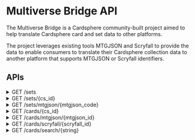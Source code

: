 # Multiverse Bridge API
The Multiverse Bridge is a Cardsphere community-built project aimed to help translate Cardsphere card and set data to other platforms.

The project leverages existing tools MTGJSON and Scryfall to provide the data to enable consumers to translate their Cardsphere collection data to another platform that supports MTGJSON or Scryfall identifiers.

## APIs

<details>
  <summary>GET /sets</summary>
  
  Returns a list of all Cardsphere sets including that set's MTGJSON equivalent code value.
  
  ```
  [{
      "cs_id": 755,
      "cs_name": "10th Edition",
      "mtgjson_code": "10E"
    },
    {
      "cs_id": 756,
      "cs_name": "4th Edition",
      "mtgjson_code": "4ED"
    },
    ...
  ]
  ```
</details>

<details>
  <summary>GET /sets/{cs_id}</summary>
    
  Returns the Cardsphere set specified by the cs_id and a list of the cards in the set.
  
  ```
  {
    "cs_id": 1290,
    "cs_name": "Zendikar Rising - Extended Art",
    "mtgjson_code": "ZNR",
    "related_mtgjson_codes": [
        {
            "mtgjson_code": "ZNC"
        }
    ],
    "cards": [
        {
            "is_foil": false,
            "scryfall_id": "499c2b20-e83e-40ff-919e-1d134ad50c0a",
            "edition": "Zendikar Rising - Extended Art",
            "name": "Agadeem's Awakening // Agadeem, the Undercrypt",
            "mtgjson_code": "ZNR",
            "url": "/cards/71318",
            "mtgjson_id": "3e7731e8-ca30-50af-a6cb-a7ef60b3c137",
            "collector_number": "336",
            "cs_id": 71318
        },
    ...
    ]
  }
  ```
</details>

<details>
  <summary>GET /sets/mtgjson/{mtgjson_code}</summary>
  
  Returns the Cardsphere set specified by the MTGJSON set code and a list of the cards in the set.
  ```
  {
    "cs_id": 755,
    "cs_name": "10th Edition",
    "mtgjson_code": "10E",
    "cards": [{
      "edition": "10th Edition",
          "name": "Abundance",
          "collector_number": "249",
          "cs_id": 1,
          "is_foil": true,
          "mtgjson_id": "1669af17-d287-5094-b005-4b143441442f",
          "url": "/cards/1",
          "mtgjson_code": "10E",
          "scryfall_id": "46184f97-d5c9-4a98-9fd9-e19057ce9b7e"
    },
    ...
    ]
  }
  ```
</details>

<details>
  <summary>GET /cards/{cs_id}</summary>
  
  Returns the Cardsphere card details specified by the cs_id.
  
  `includeRelatedPrintings` (bool, optional) - Query parameter to include the other printings of the specified card. 
  
  ```
  {
    "cs_id": 1,
    "url": "/cards/1",
    "name": "Abundance",
    "edition": "10th Edition",
    "is_foil": true,
    "mtgjson_id": "1669af17-d287-5094-b005-4b143441442f",
    "scryfall_id": "46184f97-d5c9-4a98-9fd9-e19057ce9b7e",
    "collector_number": "249",
    "related_printings": [{
      "edition": "10th Edition",
        "name": "Abundance",
        "collector_number": "249",
        "cs_id": 2,
        "is_foil": false,
        "mtgjson_id": "1669af17-d287-5094-b005-4b143441442f",
        "url": "/cards/2",
        "mtgjson_code": "10E",
        "scryfall_id": "46184f97-d5c9-4a98-9fd9-e19057ce9b7e"
    },
    {
        "edition": "Commander 2017",
        "name": "Abundance",
        "collector_number": "145",
        "cs_id": 50776,
        "is_foil": false,
        "mtgjson_id": "7e89befa-00f2-5326-a98d-70c5a54f0bea",
        "url": "/cards/50776",
        "mtgjson_code": "10E",
        "scryfall_id": "7f3fff7e-f34d-4a99-a805-bd66c4e9f0cb"
    },
    ...
    ]
  }
  ```
</details>

<details>
  <summary>GET /cards/mtgjson/{mtgjson_id}</summary>
  
  Returns the Cardsphere card details specified by the MTGJSON Id.
  ```
  {
    "name": "Abundance",
    "mtgjson_id": "1669af17-d287-5094-b005-4b143441442f",
    "url": "/cards/1",
    "collector_number": "249",
    "cs_id": 1,
    "mtgjson_code": "10E",
    "is_foil": true,
    "scryfall_id": "46184f97-d5c9-4a98-9fd9-e19057ce9b7e",
    "edition": "10th Edition"
  }
  ```
</details>

<details>
  <summary>GET /cards/scryfall/{scryfall_id}</summary>
  
  Returns the Cardsphere card details specified by the Scryfall Id.
  ```
  {
    "name": "Abundance",
    "mtgjson_id": "1669af17-d287-5094-b005-4b143441442f",
    "url": "/cards/1",
    "collector_number": "249",
    "cs_id": 1,
    "mtgjson_code": null,
    "is_foil": true,
    "scryfall_id": "46184f97-d5c9-4a98-9fd9-e19057ce9b7e",
    "mtgjson_code": "10E",
    "edition": "10th Edition"
  }
  ```
</details>

<details>
  <summary>GET /cards/search/{string}</summary>
  
  Returns the Cardsphere card details of the card whose name best matches the search string provided.
  ```
 [
    {
        "name": "Abundance",
        "mtgjson_id": "7e89befa-00f2-5326-a98d-70c5a54f0bea",
        "url": "/cards/50776",
        "collector_number": "145",
        "cs_id": 50776,
        "mtgjson_code": "C17",
        "is_foil": false,
        "scryfall_id": "7f3fff7e-f34d-4a99-a805-bd66c4e9f0cb",
        "edition": "Commander 2017"
    },
    {
        "name": "Abundance",
        "mtgjson_id": "d122a279-8bd3-5eb2-8ab9-38974c8fa7f0",
        "url": "/cards/15267",
        "collector_number": "2",
        "cs_id": 15267,
        "mtgjson_code": "DDR",
        "is_foil": false,
        "scryfall_id": "9ab8ad39-840e-474b-beb8-96a7c2a8d0fa",
        "edition": "Duel Decks: Nissa vs. Ob Nixilis"
    },
    ...
  ]
  ```
</details>
